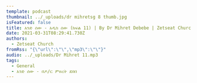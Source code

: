 ```yaml
---
template: podcast
thumbnail: ../_uploads/dr mihretsg 8 thumb.jpg
isFeatured: false
title: አንድ ሰው - አዲስ ሰው (ክፍል 11) | By Dr Mihret Debebe | Zetseat Church
date: 2021-03-31T08:29:41.730Z
authors:
  - Zetseat Church
fromRss: "{\"url\":\"\",\"mp3\":\"\"}"
audio: ../_uploads/Dr Mihret 11.mp3
tags:
  - General
  - አንድ ሰው - በዶ/ር ምሀረት ደበበ
---
```

